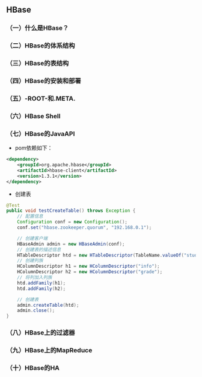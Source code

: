 ## HBase

### （一）什么是HBase？


### （二）HBase的体系结构


### （三）HBase的表结构


### （四）HBase的安装和部署


### （五）-ROOT-和.META.


### （六）HBase Shell


### （七）HBase的JavaAPI

* pom依赖如下：

```xml
<dependency>
    <groupId>org.apache.hbase</groupId>
    <artifactId>hbase-client</artifactId>
    <version>1.3.1</version>
</dependency>
```

* 创建表

```java
@Test
public void testCreateTable() throws Exception {
    // 配置信息
    Configuration conf = new Configuration();
    conf.set("hbase.zookeeper.quorum", "192.168.0.1");

    // 创建客户端
    HBaseAdmin admin = new HBaseAdmin(conf);
    // 创建表的描述信息
    HTableDescriptor htd = new HTableDescriptor(TableName.valueOf("students"));
    // 创建列族
    HColumnDescriptor h1 = new HColumnDescriptor("info");
    HColumnDescriptor h2 = new HColumnDescriptor("grade");
    // 将列加入列族
    htd.addFamily(h1);
    htd.addFamily(h2);

    // 创建表
    admin.createTable(htd);
    admin.close();
}
```


### （八）HBase上的过滤器


### （九）HBase上的MapReduce



### （十）HBase的HA













